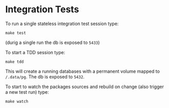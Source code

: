 # Integration Tests

To run a single stateless integration test session type:

    make test

(durig a single run the db is exposed to `5433`)

To start a TDD session type:

    make tdd

This will create a running databases with a permanent volume mapped to
`/.data/pg`. The db is exposed to `5432`.

To start to watch the packages sources and rebuild on change (also trigger
a new test run) type:

    make watch


